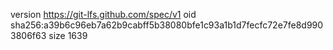 version https://git-lfs.github.com/spec/v1
oid sha256:a39b6c96eb7a62b9cabff5b38080bfe1c93a1b1d7fecfc72e7fe8d9903806f63
size 1639
